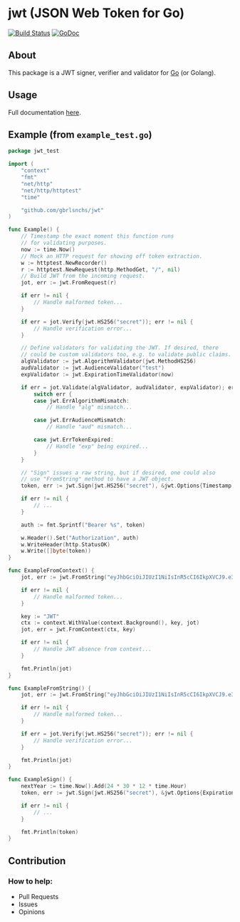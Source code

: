 # jwt (JSON Web Token for Go)
[![Build Status](https://travis-ci.org/gbrlsnchs/jwt.svg?branch=master)](https://travis-ci.org/gbrlsnchs/jwt)
[![GoDoc](https://img.shields.io/badge/godoc-reference-blue.svg)](https://godoc.org/github.com/gbrlsnchs/jwt)

## About
This package is a JWT signer, verifier and validator for [Go] (or Golang).

## Usage
Full documentation [here].

## Example (from `example_test.go`)
```go
package jwt_test

import (
	"context"
	"fmt"
	"net/http"
	"net/http/httptest"
	"time"

	"github.com/gbrlsnchs/jwt"
)

func Example() {
	// Timestamp the exact moment this function runs
	// for validating purposes.
	now := time.Now()
	// Mock an HTTP request for showing off token extraction.
	w := httptest.NewRecorder()
	r := httptest.NewRequest(http.MethodGet, "/", nil)
	// Build JWT from the incoming request.
	jot, err := jwt.FromRequest(r)

	if err != nil {
		// Handle malformed token...
	}

	if err = jot.Verify(jwt.HS256("secret")); err != nil {
		// Handle verification error...
	}

	// Define validators for validating the JWT. If desired, there
	// could be custom validators too, e.g. to validate public claims.
	algValidator := jwt.AlgorithmValidator(jwt.MethodHS256)
	audValidator := jwt.AudienceValidator("test")
	expValidator := jwt.ExpirationTimeValidator(now)

	if err = jot.Validate(algValidator, audValidator, expValidator); err != nil {
		switch err {
		case jwt.ErrAlgorithmMismatch:
			// Handle "alg" mismatch...

		case jwt.ErrAudienceMismatch:
			// Handle "aud" mismatch...

		case jwt.ErrTokenExpired:
			// Handle "exp" being expired...
		}
	}

	// "Sign" issues a raw string, but if desired, one could also
	// use "FromString" method to have a JWT object.
	token, err := jwt.Sign(jwt.HS256("secret"), &jwt.Options{Timestamp: true})

	if err != nil {
		// ...
	}

	auth := fmt.Sprintf("Bearer %s", token)

	w.Header().Set("Authorization", auth)
	w.WriteHeader(http.StatusOK)
	w.Write([]byte(token))
}

func ExampleFromContext() {
	jot, err := jwt.FromString("eyJhbGciOiJIUzI1NiIsInR5cCI6IkpXVCJ9.e30.t-IDcSemACt8x4iTMCda8Yhe3iZaWbvV5XKSTbuAn0M")

	if err != nil {
		// Handle malformed token...
	}

	key := "JWT"
	ctx := context.WithValue(context.Background(), key, jot)
	jot, err = jwt.FromContext(ctx, key)

	if err != nil {
		// Handle JWT absence from context...
	}

	fmt.Println(jot)
}

func ExampleFromString() {
	jot, err := jwt.FromString("eyJhbGciOiJIUzI1NiIsInR5cCI6IkpXVCJ9.e30.t-IDcSemACt8x4iTMCda8Yhe3iZaWbvV5XKSTbuAn0M")

	if err != nil {
		// Handle malformed token...
	}

	if err = jot.Verify(jwt.HS256("secret")); err != nil {
		// Handle verification error...
	}

	fmt.Println(jot)
}

func ExampleSign() {
	nextYear := time.Now().Add(24 * 30 * 12 * time.Hour)
	token, err := jwt.Sign(jwt.HS256("secret"), &jwt.Options{ExpirationTime: nextYear})

	if err != nil {
		// ...
	}

	fmt.Println(token)
}
```

## Contribution
### How to help:
- Pull Requests
- Issues
- Opinions

[Go]: https://golang.org
[here]: https://godoc.org/github.com/gbrlsnchs/jwt
